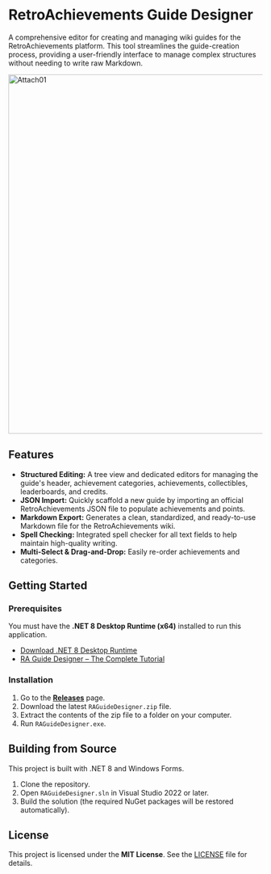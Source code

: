 # RetroAchievements Guide Designer

A comprehensive editor for creating and managing wiki guides for the RetroAchievements platform. This tool streamlines the guide-creation process, providing a user-friendly interface to manage complex structures without needing to write raw Markdown.

<img width="1264" height="711" alt="Attach01" src="https://github.com/user-attachments/assets/0e8f8284-7c67-4d51-a9a7-62d01b8bfc58" />

## Features

*   **Structured Editing:** A tree view and dedicated editors for managing the guide's header, achievement categories, achievements, collectibles, leaderboards, and credits.
*   **JSON Import:** Quickly scaffold a new guide by importing an official RetroAchievements JSON file to populate achievements and points.
*   **Markdown Export:** Generates a clean, standardized, and ready-to-use Markdown file for the RetroAchievements wiki.
*   **Spell Checking:** Integrated spell checker for all text fields to help maintain high-quality writing.
*   **Multi-Select & Drag-and-Drop:** Easily re-order achievements and categories.

## Getting Started

### Prerequisites

You must have the **.NET 8 Desktop Runtime (x64)** installed to run this application.
*   [Download .NET 8 Desktop Runtime](https://dotnet.microsoft.com/en-us/download/dotnet/8.0/runtime?cid=getdotnetcore_runtime_desktop)
*   [RA Guide Designer – The Complete Tutorial](https://cyslaytor.github.io/RAGuideDesigner/)

### Installation

1.  Go to the [**Releases**](https://github.com/Cyslaytor/RAGuideDesigner/releases) page.
2.  Download the latest `RAGuideDesigner.zip` file.
3.  Extract the contents of the zip file to a folder on your computer.
4.  Run `RAGuideDesigner.exe`.

## Building from Source

This project is built with .NET 8 and Windows Forms.

1.  Clone the repository.
2.  Open `RAGuideDesigner.sln` in Visual Studio 2022 or later.
3.  Build the solution (the required NuGet packages will be restored automatically).

## License

This project is licensed under the **MIT License**. See the [LICENSE](LICENSE) file for details.
